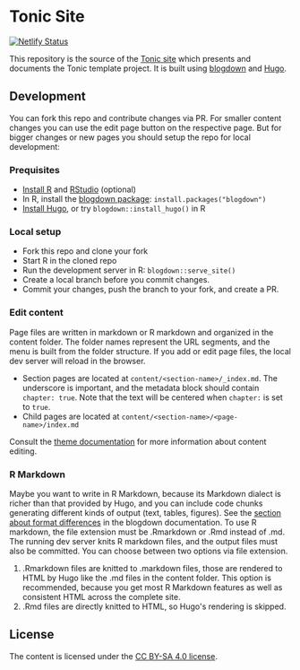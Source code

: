 # Tonic Site

[![Netlify Status](https://api.netlify.com/api/v1/badges/19f789eb-dc29-44bf-bd8f-c676f7eeeb27/deploy-status)](https://app.netlify.com/sites/gin-tonic/deploys)

This repository is the source of the [Tonic site]
which presents and documents the Tonic template project.
It is built using [blogdown] and [Hugo].

## Development

You can fork this repo and contribute changes via PR.
For smaller content changes you can use the edit page button on the respective page.
But for bigger changes or new pages you should setup the repo for local development:

### Prequisites

- [Install R][R] and [RStudio] (optional)
- In R, install the [blogdown package][blogdown]: `install.packages("blogdown")`
- [Install Hugo][Hugo], or try `blogdown::install_hugo()` in R

### Local setup

- Fork this repo and clone your fork
- Start R in the cloned repo
- Run the development server in R: `blogdown::serve_site()`
- Create a local branch before you commit changes.
- Commit your changes, push the branch to your fork, and create a PR.

### Edit content

Page files are written in markdown or R markdown and organized in the content folder.
The folder names represent the URL segments, and the menu is built from the folder structure.
If you add or edit page files, the local dev server will reload in the browser.

- Section pages are located at `content/<section-name>/_index.md`.
  The underscore is important, and the metadata block should contain `chapter: true`.
  Note that the text will be centered when `chapter:` is set to `true`.
- Child pages are located at `content/<section-name>/<page-name>/index.md`

Consult the [theme documentation] for more information about content editing.

### R Markdown

Maybe you want to write in R Markdown, because its Markdown dialect is richer than that provided by Hugo,
and you can include code chunks generating different kinds of output (text, tables, figures).
See the [section about format differences][format differences] in the blogdown documentation.
To use R markdown, the file extension must be .Rmarkdown or .Rmd instead of .md.
The running dev server knits R markdown files, and the output files must also be committed.
You can choose between two options via file extension.

1. .Rmarkdown files are knitted to .markdown files,
   those are rendered to HTML by Hugo like the .md files in the content folder.
   This option is recommended, because you get most R Markdown features as well as consistent HTML across the complete site.
2. .Rmd files are directly knitted to HTML, so Hugo's rendering is skipped.

## License

The content is licensed under the [CC BY-SA 4.0 license].

[Tonic site]: https://gin-tonic.netlify.app
[blogdown]: https://github.com/rstudio/blogdown
[Hugo]: https://gohugo.io/
[R]: https://cran.r-project.org
[RStudio]: https://www.rstudio.com/products/rstudio/download/#download
[theme documentation]: https://themes.gohugo.io//theme/hugo-theme-learn/en
[format differences]: https://bookdown.org/yihui/blogdown/output-format.html
[CC BY-SA 4.0 license]: https://creativecommons.org/licenses/by-sa/4.0/
